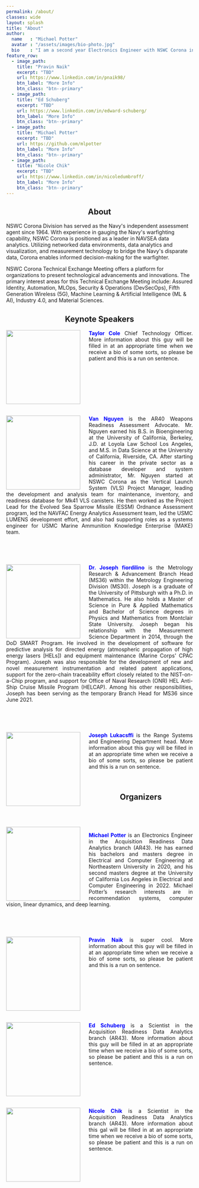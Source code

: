 ```yaml
---
permalink: /about/
classes: wide
layout: splash
title: "About"
author:
  name   : "Michael Potter"
  avatar : "/assets/images/bio-photo.jpg"
  bio    : "I am a second year Electronics Engineer with NSWC Corona in AR43. I specialize in Machine Learning topics, currently acting as the principal investigator for ISEA of the Future - NSWC Corona."
feature_row:
  - image_path: 
    title: "Pravin Naik"
    excerpt: "TBD"
    url: https://www.linkedin.com/in/pnaik98/
    btn_label: "More Info"
    btn_class: "btn--primary"
  - image_path: 
    title: "Ed Schuberg"
    excerpt: "TBD"
    url: https://www.linkedin.com/in/edward-schuberg/
    btn_label: "More Info"
    btn_class: "btn--primary"
  - image_path:
    title: "Michael Potter"
    excerpt: "TBD"
    url: https://github.com/mlpotter
    btn_label: "More Info"
    btn_class: "btn--primary"
  - image_path:
    title: "Nicole Chik"
    excerpt: "TBD"
    url: https://www.linkedin.com/in/nicoledumbroff/
    btn_label: "More Info"
    btn_class: "btn--primary"
---
```

<h2 style="text-align:center">About</h2>
NSWC Corona Division has served as the Navy's independent assessment agent since 1964. With experience in gauging the Navy's warfighting capability, NSWC Corona is positioned as a leader in NAVSEA data analytics. Utilizing networked data environments, data analytics and visualization, and measurement technology to bridge the Navy's disparate data, Corona enables informed decision-making for the warfighter. 

NSWC Corona Technical Exchange Meeting offers a platform for organizations to present technological advancements and innovations. The primary interest areas for this Technical Exchange Meeting include: Assured Identity, Automation, MLOps, Security & Operations (DevSecOps), Fifth Generation Wireless (5G), Machine Learning & Artificial Intelligence (ML & AI), Industry 4.0, and Material Sciences.


<h2 style="text-align:center">Keynote Speakers</h2>
<html>
  
<img src="{{ site.url }}{{ site.baseurl }}/assets/images/bio-photo.jpg" style="float:left;width:200px;height:200px;padding-right: 20px" align="left"> <p align="justify" style="margin-bottom: 0px;"> <b><span style="color: blue;">Taylor Cole</span></b> Chief Technology Officer. More information about this guy will be filled in at an appropriate time when we receive a bio of some sorts, so please be patient and this is a run on sentence.</p> 

<br><br clear="both"><br>  
  
<img src="{{ site.url }}{{ site.baseurl }}/assets/images/bio-photo.jpg" style="float:left;width:200px;height:200px;padding-right: 20px" align="left"> <p align="justify" style="margin-bottom: 0px;"> <b><span style="color: blue;">Van Nguyen</span></b> is the AR40 Weapons Readiness Assessment Advocate. Mr. Nguyen earned his B.S. in Bioengineering at the University of California, Berkeley, J.D. at Loyola Law School Los Angeles, and M.S. in Data Science at the University of California, Riverside, CA.  After starting his career in the private sector as a database developer and system administrator, Mr. Nguyen started at NSWC Corona as the Vertical Launch System (VLS) Project Manager, leading the development and analysis team for maintenance, inventory, and readiness database for Mk41 VLS canisters. He then worked as the Project Lead for the Evolved Sea Sparrow Missile (ESSM) Ordnance Assessment program, led the NAVFAC Energy Analytics Assessment team, led the USMC LUMENS development effort, and also had supporting roles as a systems engineer for USMC Marine Ammunition Knowledge Enterprise (MAKE) team. </p> 

<br><br clear="both"><br>  
                
<img src="{{ site.url }}{{ site.baseurl }}/assets/images/bio-photo.jpg" style="float:left;width:200px;height:200px;padding-right: 20px" align="left"> <p align="justify" style="margin-bottom: 0px;"> <b><span style="color: blue;">Dr. Joseph fiordilino</span></b> is the Metrology Research & Advancement Branch Head (MS36) within the Metrology Engineering Division (MS30). Joseph is a graduate of the University of Pittsburgh with a Ph.D. in Mathematics.  He also holds a Master of Science in Pure & Applied Mathematics and Bachelor of Science degrees in Physics and Mathematics from Montclair State University. Joseph began his relationship with the Measurement Science Department in 2014, through the DoD SMART Program. He involved in the development of software for predictive analysis for directed energy (atmospheric propagation of high energy lasers [HELs]) and equipment maintenance (Marine Corps' CPAC Program).  Joseph was also responsible for the development of new and novel measurement instrumentation and related patent applications, support for the zero-chain traceability effort closely related to the NIST-on-a-Chip program, and support for Office of Naval Research (ONR) HEL Anti-Ship Cruise Missile Program (HELCAP).  Among his other responsibilities, Joseph has been serving as the temporary Branch Head for MS36 since June 2021. </p>
  
<br><br clear="both"><br>  
  
<img src="{{ site.url }}{{ site.baseurl }}/assets/images/bio-photo.jpg" style="float:left;width:200px;height:200px;padding-right: 20px" align="left"> <p align="justify"> <b><span style="color: blue;">Joseph Lukacsffi</span></b> is the Range Systems and Engineering Department head. More information about this guy will be filled in at an appropriate time when we receive a bio of some sorts, so please be patient and this is a run on sentence. </p>

<br>
  
</html>

<h2 style="text-align:center">Organizers</h2>
<html>     
<br><br clear="both"><br>  
<img src="{{ site.url }}{{ site.baseurl }}/assets/images/MichaelPotter_ProfilePicture.JPG" style="float:left;width:200px;height:200px;padding-right: 20px" align="left"> <p align="justify" style="margin-bottom: 0px;"> <b><span style="color: blue;">Michael Potter</span></b> is an Electronics Engineer in the Acquisition Readiness Data Analytics branch (AR43). He has earned his bachelors and masters degree in Electrical and Computer Engineering at Northeastern University in 2020, and his second masters degree at the University of California Los Angeles in Electrical and Computer Engineering in 2022. Michael Potter’s research interests are in recommendation systems, computer vision, linear dynamics, and deep learning. </p>  
  
<br><br clear="both"><br>  
 
<img src="{{ site.url }}{{ site.baseurl }}/assets/images/bio-photo.jpg" style="float:left;width:200px;height:200px;padding-right: 20px" align="left"> <p align="justify" style="margin-bottom: 0px;"> <b><span style="color: blue;">Pravin Naik </span></b> is super cool. More information about this guy will be filled in at an appropriate time when we receive a bio of some sorts, so please be patient and this is a run on sentence. </p> 
  
<br><br clear="both"><br>  

<img src="{{ site.url }}{{ site.baseurl }}/assets/images/bio-photo.jpg" style="float:left;width:200px;height:200px;padding-right: 20px" align="left"> <p align="justify" style="margin-bottom: 40px;"> <b><span style="color: blue;">Ed Schuberg</span></b> is a Scientist in the Acquisition Readiness Data Analytics branch (AR43). More information about this guy will be filled in at an appropriate time when we receive a bio of some sorts, so please be patient and this is a run on sentence. </p>  
  
<br><br clear="both"><br>  

<img src="{{ site.url }}{{ site.baseurl }}/assets/images/bio-photo.jpg" style="float:left;width:200px;height:200px;padding-right: 20px" align="left"> <p align="justify" style="margin-bottom: 0px;"> <b><span style="color: blue;">Nicole Chik</span></b> is a Scientist in the Acquisition Readiness Data Analytics branch (AR43). More information about this gal will be filled in at an appropriate time when we receive a bio of some sorts, so please be patient and this is a run on sentence. </p>  <br><br clear="left">
</html>
